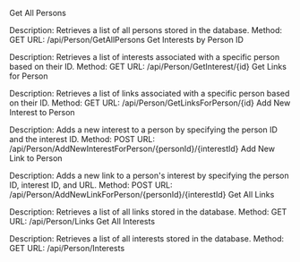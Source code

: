 Get All Persons

Description: Retrieves a list of all persons stored in the database.
Method: GET
URL: /api/Person/GetAllPersons
Get Interests by Person ID

Description: Retrieves a list of interests associated with a specific person based on their ID.
Method: GET
URL: /api/Person/GetInterest/{id}
Get Links for Person

Description: Retrieves a list of links associated with a specific person based on their ID.
Method: GET
URL: /api/Person/GetLinksForPerson/{id}
Add New Interest to Person

Description: Adds a new interest to a person by specifying the person ID and the interest ID.
Method: POST
URL: /api/Person/AddNewInterestForPerson/{personId}/{interestId}
Add New Link to Person

Description: Adds a new link to a person's interest by specifying the person ID, interest ID, and URL.
Method: POST
URL: /api/Person/AddNewLinkForPerson/{personId}/{interestId}
Get All Links

Description: Retrieves a list of all links stored in the database.
Method: GET
URL: /api/Person/Links
Get All Interests

Description: Retrieves a list of all interests stored in the database.
Method: GET
URL: /api/Person/Interests
